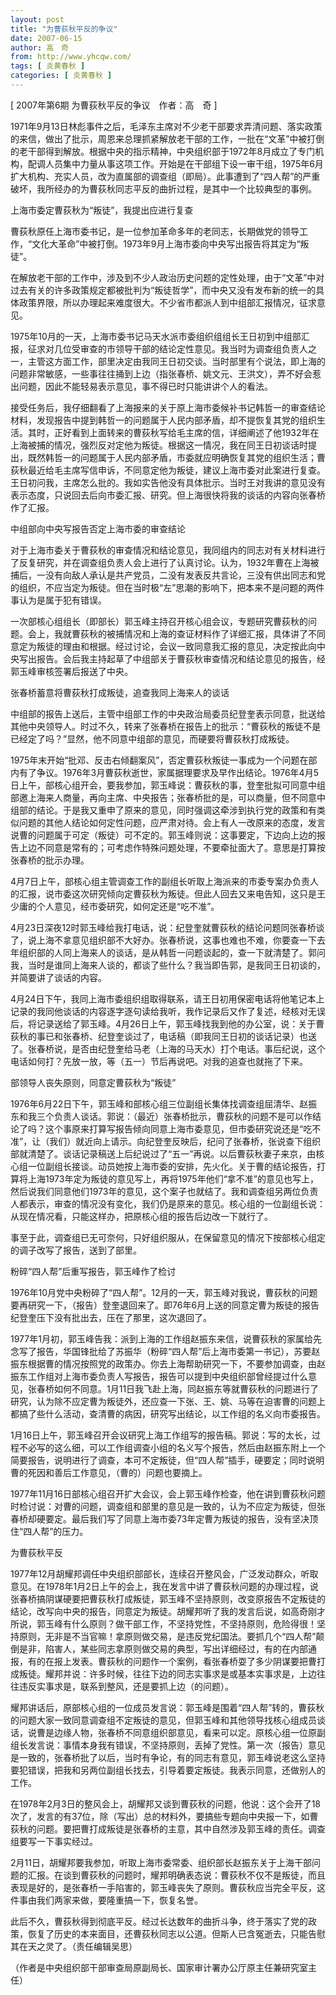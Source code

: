 ```yaml
---
layout: post
title: "为曹荻秋平反的争议"
date: 2007-06-15
author: 高　奇
from: http://www.yhcqw.com/
tags: [ 炎黄春秋 ]
categories: [ 炎黄春秋 ]
---
```



[ 2007年第6期 为曹荻秋平反的争议　作者：高　奇 ]


1971年9月13日林彪事件之后，毛泽东主席对不少老干部要求弄清问题、落实政策的来信，做出了批示，周恩来总理抓紧解放老干部的工作，一批在“文革”中被打倒的老干部得到解放。根据中央的指示精神，中央组织部于1972年8月成立了专门机构，配调人员集中力量从事这项工作。开始是在干部组下设一审干组，1975年6月扩大机构、充实人员，改为直属部的调查组（即局）。此事遭到了“四人帮”的严重破坏，我所经办的为曹荻秋同志平反的曲折过程，是其中一个比较典型的事例。

上海市委定曹荻秋为“叛徒”，我提出应进行复查

曹荻秋原任上海市委书记，是一位参加革命多年的老同志，长期做党的领导工作，“文化大革命”中被打倒。1973年9月上海市委向中央写出报告将其定为“叛徒”。


在解放老干部的工作中，涉及到不少人政治历史问题的定性处理，由于“文革”中对过去有关的许多政策规定都被批判为“叛徒哲学”，而中央又没有发布新的统一的具体政策界限，所以办理起来难度很大。不少省市都派人到中组部汇报情况，征求意见。


1975年10月的一天，上海市委书记马天水派市委组织组组长王日初到中组部汇报，征求对几位受审查的市领导干部的结论定性意见。我当时为调查组负责人之一，主管这方面工作，部里决定由我同王日初交谈。当时部里有个说法，即上海的问题非常敏感，一些事往往捅到上边（指张春桥、姚文元、王洪文），弄不好会惹出问题，因此不能轻易表示意见，事不得已时只能讲讲个人的看法。


接受任务后，我仔细翻看了上海报来的关于原上海市委候补书记韩哲一的审查结论材料，发现报告中提到韩哲一的问题属于人民内部矛盾，却不提恢复其党的组织生活。其时，正好看到上面转来的曹荻秋写给毛主席的信，详细阐述了他1932年在上海被捕的情况，强烈反对定他为叛徒。根据这一情况，我在同王日初谈话时提出，既然韩哲一的问题属于人民内部矛盾，市委就应明确恢复其党的组织生活；曹荻秋最近给毛主席写信申诉，不同意定他为叛徒，建议上海市委对此案进行复查。王日初问我，主席怎么批的。我如实告他没有具体批示。当时王对我讲的意见没有表示态度，只说回去后向市委汇报、研究。但上海很快将我的谈话的内容向张春桥作了汇报。

中组部向中央写报告否定上海市委的审查结论


对于上海市委关于曹荻秋的审查情况和结论意见，我同组内的同志对有关材料进行了反复研究，并在调查组负责人会上进行了认真讨论。认为，1932年曹在上海被捕后，一没有向敌人承认是共产党员，二没有发表反共言论，三没有供出同志和党的组织，不应当定为叛徒。但在当时极“左”思潮的影响下，把本来不是问题的两件事认为是属于犯有错误。


一次部核心组组长（即部长）郭玉峰主持召开核心组会议，专题研究曹荻秋的问题。会上，我就曹荻秋的被捕情况和上海的查证材料作了详细汇报，具体讲了不同意定为叛徒的理由和根据。经过讨论，会议一致同意我汇报的意见，决定按此向中央写出报告。会后我主持起草了中组部关于曹荻秋审查情况和结论意见的报告，经郭玉峰审核签署后报送了中央。

张春桥蓄意将曹荻秋打成叛徒，追查我同上海来人的谈话


中组部的报告上送后，主管中组部工作的中央政治局委员纪登奎表示同意，批送给其他中央领导人。时过不久，转来了张春桥在报告上的批示：“曹荻秋的叛徒不是已经定了吗？”显然，他不同意中组部的意见，而硬要将曹荻秋打成叛徒。


1975年末开始“批邓、反击右倾翻案风”，否定曹荻秋叛徒一事成为一个问题在部内有了争议。1976年3月曹荻秋逝世，家属据理要求及早作出结论。1976年4月5日上午，部核心组开会，要我参加，郭玉峰说：曹荻秋的事，登奎批拟可同意中组部邀上海来人商量，再向主席、中央报告；张春桥批的是，可以商量，但不同意中组部的结论。于是我又重申了原来的意见，同时强调这牵涉到执行党的政策和有类似问题的其他人结论如何定性问题，应严肃对待。会上有人一改原来的态度，发言说曹的问题属于可定（叛徒）可不定的。郭玉峰则说：这事要定，下边向上边的报告上边不同意是常有的；可考虑作特殊问题处理，不要牵扯面大了。意思是打算按张春桥的批示办理。


4月7日上午，部核心组主管调查工作的副组长听取上海派来的市委专案办负责人的汇报，说市委这次研究倾向定曹荻秋为叛徒。但此人回去又来电告知，这只是王少庸的个人意见，经市委研究，如何定还是“吃不准”。


4月23日深夜12时郭玉峰给我打电话，说：纪登奎就曹荻秋的结论问题同张春桥谈了，说上海不拿意见组织部不大好办。张春桥说，这事也难也不难，你要查一下去年组织部的人同上海来人的谈话，是从韩哲一问题谈起的，查一下就清楚了。郭问我，当时是谁同上海来人谈的，都谈了些什么？我当即告郭，是我同王日初谈的，并简要讲了谈话的内容。


4月24日下午，我同上海市委组织组取得联系，请王日初用保密电话将他笔记本上记录的我同他谈话的内容逐字逐句读给我听，我作记录后又作了复述，经核对无误后，将记录送给了郭玉峰。4月26日上午，郭玉峰找我到他的办公室，说：关于曹荻秋的事已和张春桥、纪登奎谈过了，电话稿（即我同王日初的谈话记录）也送了。张春桥说，是否由纪登奎给马老（上海的马天水）打个电话。事后纪说，这个电话如何打？先放一放，等（五一）节后再说吧。对我的追查也就拖了下来。

部领导人丧失原则，同意定曹荻秋为“叛徒”


1976年6月22日下午，郭玉峰和部核心组三位副组长集体找调查组屈清华、赵振东和我三个负责人谈话。郭说：（最近）张春桥批示，曹荻秋的问题不是可以作结论了吗？这个事原来打算写报告倾向同意上海市委意见，但市委研究说还是“吃不准”，让（我们）就近向上请示。向纪登奎反映后，纪问了张春桥，张说查下组织部就清楚了。谈话记录稿送上后纪说过了“五一”再说。以后曹荻秋妻子来京，由核心组一位副组长接谈。动员她按上海市委的安排，先火化。关于曹的结论报告，打算将上海1973年定为叛徒的意见写上，再将1975年他们“拿不准”的意见也写上，然后说我们同意他们1973年的意见，这个案子也就结了。我和调查组另两位负责人都表示，审查的情况没有变化，我们仍是原来的意见。核心组的一位副组长说：从现在情况看，只能这样办，把原核心组的报告后边改一下就行了。

事至于此，调查组已无可奈何，只好组织服从，在保留意见的情况下按部核心组定的调子改写了报告，送到了部里。

粉碎“四人帮”后重写报告，郭玉峰作了检讨


1976年10月党中央粉碎了“四人帮”。12月的一天，郭玉峰对我说，曹荻秋的问题要再研究一下，（报告）登奎退回来了。即76年6月上送的同意定曹为叛徒的报告纪登奎压下没有批出去，压在了那里，这次退回了。


1977年1月初，郭玉峰告我：派到上海的工作组赵振东来信，说曹荻秋的家属给先念写了报告，华国锋批给了苏振华（粉碎“四人帮”后上海市委第一书记），苏要赵振东根据曹的情况按照党的政策办。你去上海帮助研究一下，不要参加调查，由赵振东工作组对上海市委负责人写报告，报告可以提到中央组织部曾经提过什么意见，张春桥如何不同意。1月11日我飞赴上海，同赵振东等就曹荻秋的问题进行了研究，认为除不应定曹为叛徒外，还应查一下张、王、姚、马等在迫害曹的问题上都搞了些什么活动，查清曹的病因，研究写出结论，以工作组的名义向市委报告。


1月16日上午，郭玉峰召开会议研究上海工作组写的报告稿。郭说：写的太长，过程不必写的这么细，可以工作组调查小组的名义写个报告，然后由赵振东附上一个简要报告，说明进行了调查，本可不定叛徒，但“四人帮”插手，硬要定；同时说明曹的死因和善后工作意见，（曹的）问题也要摘上。


1977年11月16日部核心组召开扩大会议，会上郭玉峰作检查，他在讲到曹荻秋问题时检讨说：对曹的问题，调查组和部里的意见是一致的，认为不应定为叛徒，但张春桥却硬要定。最后我们写了同意上海市委73年定曹为叛徒的报告，没有坚决顶住“四人帮”的压力。

为曹荻秋平反


1977年12月胡耀邦调任中央组织部部长，连续召开整风会，广泛发动群众，听取意见。在1978年1月2日上午的会上，我在发言中讲了曹荻秋问题的办理过程，说张春桥搞阴谋硬要把曹荻秋打成叛徒，郭玉峰不坚持原则，改变原报告不定叛徒的结论，改写向中央的报告，同意定为叛徒。胡耀邦听了我的发言后说，如高奇刚才所说，郭玉峰有什么原则？做干部工作，不坚持党性，不坚持原则，危险得很！坚持原则，无非是不当官嘛！拿原则做交易，是违反党纪国法。要抓几个“四人帮”颠倒是非，陷害人，某些同志拿原则做交易的典型，写出详细经过，有的在内部通报，有的在报上发表。曹荻秋的问题作一个案例，看张春桥耍了多少阴谋要把曹打成叛徒。耀邦并说：许多时候，往往下边的同志实事求是或基本实事求是，上边往往违反实事求是，联系到整风，还是要抓上边（的问题）。


耀邦讲话后，原部核心组的一位成员发言说：郭玉峰是围着“四人帮”转的，曹荻秋的问题大家一致同意调查组不定叛徒的意见，但郭玉峰和其他领导找核心组成员谈话，说曹是边缘人物，张春桥不同意组织部意见，看来可以定。原核心组一位原副组长发言说：事情本身我有错误，不坚持原则，丢掉了党性。第一次（报告）意见是一致的，张春桥批了以后，当时有争论，有的同志有意见，郭玉峰说老这么坚持要犯错误，把我和另两位副组长找去，引导着要定叛徒。我表示同意，还做别人的工作。


在1978年2月3日的整风会上，胡耀邦又谈到曹荻秋的问题，他说：这个会开了18次了，发言的有37位，除（写出）总的材料外，要搞些专题向中央报一下，如曹荻秋的问题。要把曹打成叛徒是张春桥的主意，其中自然涉及郭玉峰的责任。调查组要写一下事实经过。


2月11日，胡耀邦要我参加，听取上海市委常委、组织部长赵振东关于上海干部问题的汇报。在谈到曹荻秋的问题时，耀邦明确表态说：曹荻秋不仅不是叛徒，而且表现是好的，是张春桥一手陷害的，郭玉峰丧失了原则。曹荻秋应当完全平反，这件事由我们两家来做，要隆重搞一下，恢复名誉。


此后不久，曹荻秋得到彻底平反。经过长达数年的曲折斗争，终于落实了党的政策，恢复了历史的本来面目，还曹荻秋同志以公道。但斯人已含冤逝去，只能告慰其在天之灵了。（责任编辑吴思）

（作者是中央组织部干部审查局原副局长、国家审计署办公厅原主任兼研究室主任）


